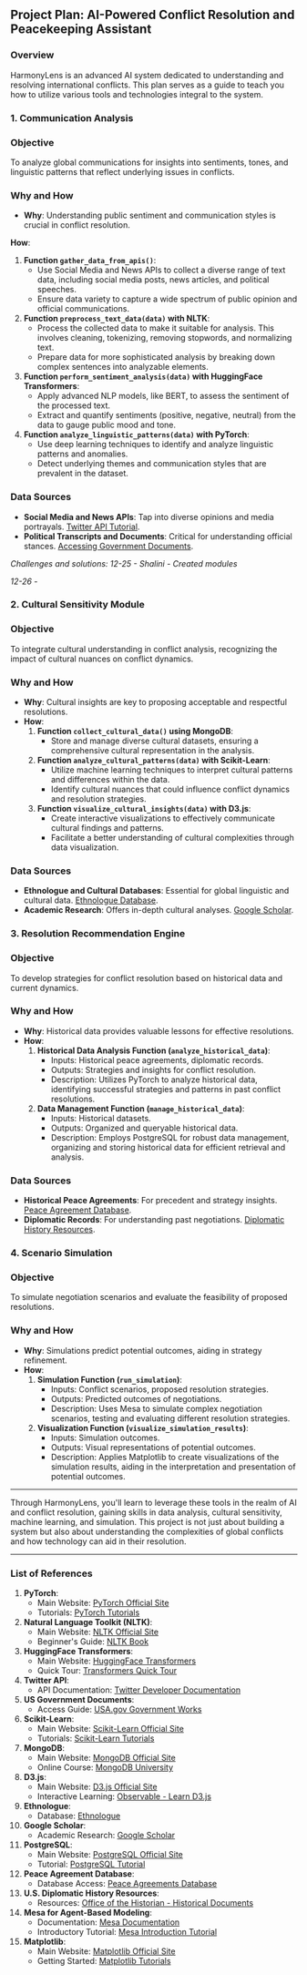 ## Project Plan: AI-Powered Conflict Resolution and Peacekeeping Assistant

### Overview

HarmonyLens is an advanced AI system dedicated to understanding and resolving international conflicts. This plan serves as a guide to teach you how to utilize various tools and technologies integral to the system.

### 1. Communication Analysis

### Objective

To analyze global communications for insights into sentiments, tones, and linguistic patterns that reflect underlying issues in conflicts.

### Why and How

- **Why**: Understanding public sentiment and communication styles is crucial in conflict resolution.

**How**:

1. **Function `gather_data_from_apis()`**:
    - Use Social Media and News APIs to collect a diverse range of text data, including social media posts, news articles, and political speeches.
    - Ensure data variety to capture a wide spectrum of public opinion and official communications.
2. **Function `preprocess_text_data(data)` with NLTK**:
    - Process the collected data to make it suitable for analysis. This involves cleaning, tokenizing, removing stopwords, and normalizing text.
    - Prepare data for more sophisticated analysis by breaking down complex sentences into analyzable elements.
3. **Function `perform_sentiment_analysis(data)` with HuggingFace Transformers**:
    - Apply advanced NLP models, like BERT, to assess the sentiment of the processed text.
    - Extract and quantify sentiments (positive, negative, neutral) from the data to gauge public mood and tone.
4. **Function `analyze_linguistic_patterns(data)` with PyTorch**:
    - Use deep learning techniques to identify and analyze linguistic patterns and anomalies.
    - Detect underlying themes and communication styles that are prevalent in the dataset.

### Data Sources

- **Social Media and News APIs**: Tap into diverse opinions and media portrayals. [Twitter API Tutorial](https://developer.twitter.com/en/docs/twitter-api).
- **Political Transcripts and Documents**: Critical for understanding official stances. [Accessing Government Documents](https://www.usa.gov/government-works).

*Challenges and solutions:
12-25 - Shalini - Created modules* 

*12-26 -* 

### 2. Cultural Sensitivity Module

### Objective

To integrate cultural understanding in conflict analysis, recognizing the impact of cultural nuances on conflict dynamics.

### Why and How

- **Why**: Cultural insights are key to proposing acceptable and respectful resolutions.
- **How**:
    1. **Function `collect_cultural_data()` using MongoDB**:
        - Store and manage diverse cultural datasets, ensuring a comprehensive cultural representation in the analysis.
    2. **Function `analyze_cultural_patterns(data)` with Scikit-Learn**:
        - Utilize machine learning techniques to interpret cultural patterns and differences within the data.
        - Identify cultural nuances that could influence conflict dynamics and resolution strategies.
    3. **Function `visualize_cultural_insights(data)` with D3.js**:
        - Create interactive visualizations to effectively communicate cultural findings and patterns.
        - Facilitate a better understanding of cultural complexities through data visualization.

### Data Sources

- **Ethnologue and Cultural Databases**: Essential for global linguistic and cultural data. [Ethnologue Database](https://www.ethnologue.com/).
- **Academic Research**: Offers in-depth cultural analyses. [Google Scholar](https://scholar.google.com/).

### 3. Resolution Recommendation Engine

### Objective

To develop strategies for conflict resolution based on historical data and current dynamics.

### Why and How

- **Why**: Historical data provides valuable lessons for effective resolutions.
- **How**:
    1. **Historical Data Analysis Function (`analyze_historical_data`)**:
        - Inputs: Historical peace agreements, diplomatic records.
        - Outputs: Strategies and insights for conflict resolution.
        - Description: Utilizes PyTorch to analyze historical data, identifying successful strategies and patterns in past conflict resolutions.
    2. **Data Management Function (`manage_historical_data`)**:
        - Inputs: Historical datasets.
        - Outputs: Organized and queryable historical data.
        - Description: Employs PostgreSQL for robust data management, organizing and storing historical data for efficient retrieval and analysis.

### Data Sources

- **Historical Peace Agreements**: For precedent and strategy insights. [Peace Agreement Database](http://www.peaceagreements.org/).
- **Diplomatic Records**: For understanding past negotiations. [Diplomatic History Resources](https://history.state.gov/historicaldocuments).

### 4. Scenario Simulation

### Objective

To simulate negotiation scenarios and evaluate the feasibility of proposed resolutions.

### Why and How

- **Why**: Simulations predict potential outcomes, aiding in strategy refinement.
- **How**:
    1. **Simulation Function (`run_simulation`)**:
        - Inputs: Conflict scenarios, proposed resolution strategies.
        - Outputs: Predicted outcomes of negotiations.
        - Description: Uses Mesa to simulate complex negotiation scenarios, testing and evaluating different resolution strategies.
    2. **Visualization Function (`visualize_simulation_results`)**:
        - Inputs: Simulation outcomes.
        - Outputs: Visual representations of potential outcomes.
        - Description: Applies Matplotlib to create visualizations of the simulation results, aiding in the interpretation and presentation of potential outcomes.

---

Through HarmonyLens, you'll learn to leverage these tools in the realm of AI and conflict resolution, gaining skills in data analysis, cultural sensitivity, machine learning, and simulation. This project is not just about building a system but also about understanding the complexities of global conflicts and how technology can aid in their resolution.

---

### List of References

1. **PyTorch**:
    - Main Website: [PyTorch Official Site](https://pytorch.org/)
    - Tutorials: [PyTorch Tutorials](https://pytorch.org/tutorials/)
2. **Natural Language Toolkit (NLTK)**:
    - Main Website: [NLTK Official Site](https://www.nltk.org/)
    - Beginner's Guide: [NLTK Book](https://www.nltk.org/book/)
3. **HuggingFace Transformers**:
    - Main Website: [HuggingFace Transformers](https://huggingface.co/transformers/)
    - Quick Tour: [Transformers Quick Tour](https://huggingface.co/transformers/quicktour.html)
4. **Twitter API**:
    - API Documentation: [Twitter Developer Documentation](https://developer.twitter.com/en/docs/twitter-api)
5. **US Government Documents**:
    - Access Guide: [USA.gov Government Works](https://www.usa.gov/government-works)
6. **Scikit-Learn**:
    - Main Website: [Scikit-Learn Official Site](https://scikit-learn.org/stable/)
    - Tutorials: [Scikit-Learn Tutorials](https://scikit-learn.org/stable/tutorial/index.html)
7. **MongoDB**:
    - Main Website: [MongoDB Official Site](https://www.mongodb.com/)
    - Online Course: [MongoDB University](https://university.mongodb.com/courses/M001/about)
8. **D3.js**:
    - Main Website: [D3.js Official Site](https://d3js.org/)
    - Interactive Learning: [Observable - Learn D3.js](https://observablehq.com/@d3/learn-d3)
9. **Ethnologue**:
    - Database: [Ethnologue](https://www.ethnologue.com/)
10. **Google Scholar**:
    - Academic Research: [Google Scholar](https://scholar.google.com/)
11. **PostgreSQL**:
    - Main Website: [PostgreSQL Official Site](https://www.postgresql.org/)
    - Tutorial: [PostgreSQL Tutorial](https://www.postgresqltutorial.com/)
12. **Peace Agreement Database**:
    - Database Access: [Peace Agreements Database](http://www.peaceagreements.org/)
13. **U.S. Diplomatic History Resources**:
    - Resources: [Office of the Historian - Historical Documents](https://history.state.gov/historicaldocuments)
14. **Mesa for Agent-Based Modeling**:
    - Documentation: [Mesa Documentation](https://mesa.readthedocs.io/en/stable/)
    - Introductory Tutorial: [Mesa Introduction Tutorial](https://mesa.readthedocs.io/en/stable/tutorials/intro_tutorial.html)
15. **Matplotlib**:
    - Main Website: [Matplotlib Official Site](https://matplotlib.org/)
    - Getting Started: [Matplotlib Tutorials](https://matplotlib.org/stable/tutorials/introductory/pyplot.html)
